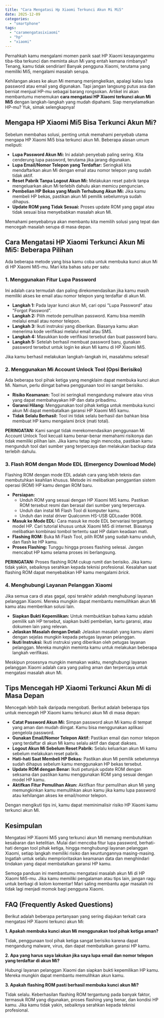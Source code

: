 ```yaml
---
title: "Cara Mengatasi Hp Xiaomi Terkunci Akun Mi Mi5"
date: 2025-12-09
categories: 
  - "smartphone"
tags: 
  - "caramengatasixiaomi"
  - "hp"
  - "xiaomi"
---
```


Pernahkah kamu mengalami momen panik saat HP Xiaomi kesayanganmu tiba-tiba terkunci dan meminta akun Mi yang entah kemana rimbanya? Tenang, kamu tidak sendirian! Banyak pengguna Xiaomi, terutama yang memiliki Mi5, mengalami masalah serupa.

Kehilangan akses ke akun Mi memang menjengkelkan, apalagi kalau lupa password atau email yang digunakan. Tapi jangan langsung putus asa dan berniat menjual HP-mu sebagai barang rongsokan. Artikel ini akan membantumu menemukan **cara mengatasi HP Xiaomi terkunci akun Mi Mi5** dengan langkah-langkah yang mudah dipahami. Siap menyelamatkan HP-mu? Yuk, simak selengkapnya!

## Mengapa HP Xiaomi Mi5 Bisa Terkunci Akun Mi?

Sebelum membahas solusi, penting untuk memahami penyebab utama mengapa HP Xiaomi Mi5 bisa terkunci akun Mi. Beberapa alasan umum meliputi:

- **Lupa Password Akun Mi:** Ini adalah penyebab paling sering. Kita cenderung lupa password, terutama jika jarang digunakan.
- **Lupa Email/Nomor Telepon yang Terdaftar:** Seringkali kita mendaftarkan akun Mi dengan email atau nomor telepon yang sudah tidak aktif.
- **Reset Pabrik Tanpa Logout Akun Mi:** Melakukan reset pabrik tanpa mengeluarkan akun Mi terlebih dahulu akan memicu penguncian.
- **Pembelian HP Bekas yang Masih Terhubung Akun Mi:** Jika kamu membeli HP bekas, pastikan akun Mi pemilik sebelumnya sudah dihapus.
- **Update ROM yang Tidak Sesuai:** Proses update ROM yang gagal atau tidak sesuai bisa menyebabkan masalah akun Mi.

Memahami penyebabnya akan membantu kita memilih solusi yang tepat dan mencegah masalah serupa di masa depan.

## Cara Mengatasi HP Xiaomi Terkunci Akun Mi Mi5: Beberapa Pilihan

Ada beberapa metode yang bisa kamu coba untuk membuka kunci akun Mi di HP Xiaomi Mi5-mu. Mari kita bahas satu per satu:

### 1\. Menggunakan Fitur Lupa Password

Ini adalah cara termudah dan paling direkomendasikan jika kamu masih memiliki akses ke email atau nomor telepon yang terdaftar di akun Mi.

- **Langkah 1:** Pada layar kunci akun Mi, cari opsi "Lupa Password" atau "Forgot Password".
- **Langkah 2:** Pilih metode pemulihan password. Kamu bisa memilih melalui email atau nomor telepon.
- **Langkah 3:** Ikuti instruksi yang diberikan. Biasanya kamu akan menerima kode verifikasi melalui email atau SMS.
- **Langkah 4:** Masukkan kode verifikasi tersebut dan buat password baru.
- **Langkah 5:** Setelah berhasil membuat password baru, gunakan password tersebut untuk login ke akun Mi kamu di HP Xiaomi Mi5.

Jika kamu berhasil melakukan langkah-langkah ini, masalahmu selesai!

### 2\. Menggunakan Mi Account Unlock Tool (Opsi Berisiko)

Ada beberapa tool pihak ketiga yang mengklaim dapat membuka kunci akun Mi. Namun, perlu diingat bahwa penggunaan tool ini sangat berisiko.

- **Risiko Keamanan:** Tool ini seringkali mengandung malware atau virus yang dapat membahayakan HP dan data pribadimu.
- **Garansi Hilang:** Menggunakan tool pihak ketiga untuk membuka kunci akun Mi dapat membatalkan garansi HP Xiaomi Mi5 kamu.
- **Tidak Selalu Berhasil:** Tool ini tidak selalu berhasil dan bahkan bisa membuat HP kamu mengalami _brick_ (mati total).

**PERINGATAN:** Kami sangat tidak merekomendasikan penggunaan Mi Account Unlock Tool kecuali kamu benar-benar memahami risikonya dan tidak memiliki pilihan lain. Jika kamu tetap ingin mencoba, pastikan kamu mengunduh tool dari sumber yang terpercaya dan melakukan backup data terlebih dahulu.

### 3\. Flash ROM dengan Mode EDL (Emergency Download Mode)

Flashing ROM dengan mode EDL adalah cara yang lebih teknis dan membutuhkan keahlian khusus. Metode ini melibatkan penggantian sistem operasi (ROM) HP kamu dengan ROM baru.

- **Persiapan:**
    - Unduh ROM yang sesuai dengan HP Xiaomi Mi5 kamu. Pastikan ROM tersebut resmi dan berasal dari sumber yang terpercaya.
    - Unduh dan instal Mi Flash Tool di komputer kamu.
    - Unduh dan instal driver Qualcomm HS-USB QDLoader 9008.
- **Masuk ke Mode EDL:** Cara masuk ke mode EDL bervariasi tergantung model HP. Cari tutorial khusus untuk Xiaomi Mi5 di internet. Biasanya melibatkan kombinasi tombol tertentu saat HP dalam keadaan mati.
- **Flashing ROM:** Buka Mi Flash Tool, pilih ROM yang sudah kamu unduh, dan flash ke HP kamu.
- **Proses Flashing:** Tunggu hingga proses flashing selesai. Jangan mencabut HP kamu selama proses ini berlangsung.

**PERINGATAN:** Proses flashing ROM cukup rumit dan berisiko. Jika kamu tidak yakin, sebaiknya serahkan kepada teknisi profesional. Kesalahan saat flashing ROM dapat menyebabkan HP kamu mengalami _brick_.

### 4\. Menghubungi Layanan Pelanggan Xiaomi

Jika semua cara di atas gagal, opsi terakhir adalah menghubungi layanan pelanggan Xiaomi. Mereka mungkin dapat membantu memulihkan akun Mi kamu atau memberikan solusi lain.

- **Siapkan Bukti Kepemilikan:** Untuk membuktikan bahwa kamu adalah pemilik sah HP tersebut, siapkan bukti pembelian, kartu garansi, atau dokumen lain yang relevan.
- **Jelaskan Masalah dengan Detail:** Jelaskan masalah yang kamu alami dengan sejelas mungkin kepada petugas layanan pelanggan.
- **Ikuti Instruksi:** Ikuti instruksi yang diberikan oleh petugas layanan pelanggan. Mereka mungkin meminta kamu untuk melakukan beberapa langkah verifikasi.

Meskipun prosesnya mungkin memakan waktu, menghubungi layanan pelanggan Xiaomi adalah cara yang paling aman dan terpercaya untuk mengatasi masalah akun Mi.

## Tips Mencegah HP Xiaomi Terkunci Akun Mi di Masa Depan

Mencegah lebih baik daripada mengobati. Berikut adalah beberapa tips untuk mencegah HP Xiaomi kamu terkunci akun Mi di masa depan:

- **Catat Password Akun Mi:** Simpan password akun Mi kamu di tempat yang aman dan mudah diingat. Kamu bisa menggunakan aplikasi pengelola password.
- **Gunakan Email/Nomor Telepon Aktif:** Pastikan email dan nomor telepon yang terdaftar di akun Mi kamu selalu aktif dan dapat diakses.
- **Logout Akun Mi Sebelum Reset Pabrik:** Selalu keluarkan akun Mi kamu sebelum melakukan reset pabrik.
- **Hati-hati Saat Membeli HP Bekas:** Pastikan akun Mi pemilik sebelumnya sudah dihapus sebelum kamu menggunakan HP bekas tersebut.
- **Update ROM dengan Benar:** Ikuti petunjuk update ROM dengan seksama dan pastikan kamu menggunakan ROM yang sesuai dengan model HP kamu.
- **Aktifkan Fitur Pemulihan Akun:** Aktifkan fitur pemulihan akun Mi yang memungkinkan kamu memulihkan akun kamu jika kamu lupa password atau kehilangan akses ke email/nomor telepon.

Dengan mengikuti tips ini, kamu dapat meminimalisir risiko HP Xiaomi kamu terkunci akun Mi.

## Kesimpulan

Mengatasi HP Xiaomi Mi5 yang terkunci akun Mi memang membutuhkan kesabaran dan ketelitian. Mulai dari mencoba fitur lupa password, berhati-hati dengan tool pihak ketiga, hingga menghubungi layanan pelanggan Xiaomi, setiap langkah memiliki risiko dan keuntungannya masing-masing. Ingatlah untuk selalu memprioritaskan keamanan data dan menghindari tindakan yang dapat membatalkan garansi HP kamu.

Semoga panduan ini membantumu mengatasi masalah akun Mi di HP Xiaomi Mi5-mu. Jika kamu memiliki pengalaman atau tips lain, jangan ragu untuk berbagi di kolom komentar! Mari saling membantu agar masalah ini tidak lagi menjadi momok bagi pengguna Xiaomi.

## FAQ (Frequently Asked Questions)

Berikut adalah beberapa pertanyaan yang sering diajukan terkait cara mengatasi HP Xiaomi terkunci akun Mi:

**1\. Apakah membuka kunci akun Mi menggunakan tool pihak ketiga aman?**

Tidak, penggunaan tool pihak ketiga sangat berisiko karena dapat mengandung malware, virus, dan dapat membatalkan garansi HP kamu.

**2\. Apa yang harus saya lakukan jika saya lupa email dan nomor telepon yang terdaftar di akun Mi?**

Hubungi layanan pelanggan Xiaomi dan siapkan bukti kepemilikan HP kamu. Mereka mungkin dapat membantu memulihkan akun kamu.

**3\. Apakah flashing ROM pasti berhasil membuka kunci akun Mi?**

Tidak selalu. Keberhasilan flashing ROM tergantung pada banyak faktor, termasuk ROM yang digunakan, proses flashing yang benar, dan kondisi HP kamu. Jika kamu tidak yakin, sebaiknya serahkan kepada teknisi profesional.
